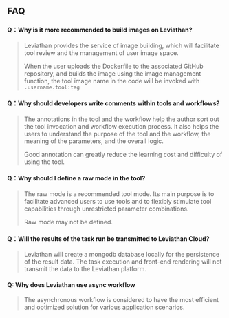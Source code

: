 ## FAQ

#### Q：Why is it more recommended to build images on Leviathan?

> Leviathan provides the service of image building, which will facilitate tool review and the management of user image space.
>
> When the user uploads the Dockerfile to the associated GitHub repository, and builds the image using the image management function, the tool image name in the code will be invoked with `.username.tool:tag`

#### Q：Why should developers write comments within tools and workflows?

> The annotations in the tool and the workflow help the author sort out the tool invocation and workflow execution process. It also helps the users to understand the purpose of the tool and the workflow, the meaning of the parameters, and the overall logic.
>
> Good annotation can greatly reduce the learning cost and difficulty of using the tool.

#### Q：Why should I define a raw mode in the tool? 

> The raw mode is a recommended tool mode. Its main purpose is to facilitate advanced users to use tools and to flexibly stimulate tool capabilities through unrestricted parameter combinations.
>
> Raw mode may not be defined.

#### Q：Will the results of the task run be transmitted to Leviathan Cloud?

> Leviathan will create a mongodb database locally for the persistence of the result data. The task execution and front-end rendering will not transmit the data to the Leviathan platform.

#### Q: Why does Leviathan use async workflow

> The asynchronous workflow is considered to have the most efficient and optimized solution for various application scenarios. 

